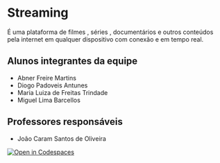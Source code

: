 
# Streaming
É uma plataforma de filmes , séries , documentários e outros conteúdos pela internet em qualquer dispositivo com conexão e em tempo real.


## Alunos integrantes da equipe

* Abner Freire Martins
* Diogo Padoveis Antunes
* Maria Luiza de Freitas Trindade
* Miguel Lima Barcellos

## Professores responsáveis

* João Caram Santos de Oliveira	

[![Open in Codespaces](https://classroom.github.com/assets/launch-codespace-f4981d0f882b2a3f0472912d15f9806d57e124e0fc890972558857b51b24a6f9.svg)](https://classroom.github.com/open-in-codespaces?assignment_repo_id=10695791)
